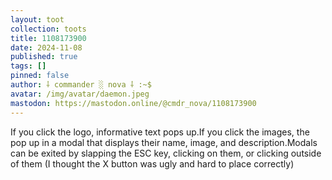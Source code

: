 ```yaml
---
layout: toot
collection: toots
title: 1108173900
date: 2024-11-08
published: true
tags: []
pinned: false
author: ⸸ commander ░ nova ⸸ :~$
avatar: /img/avatar/daemon.jpeg
mastodon: https://mastodon.online/@cmdr_nova/1108173900
---
```


If you click the logo, informative text pops up.If you click the images, the pop up in a modal that displays their name, image, and description.Modals can be exited by slapping the ESC key, clicking on them, or clicking outside of them (I thought the X button was ugly and hard to place correctly)
